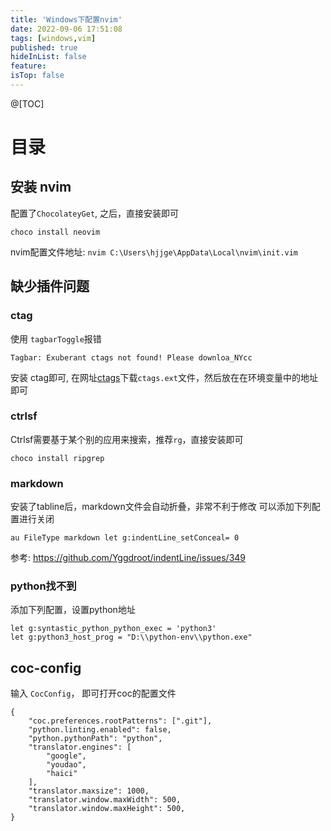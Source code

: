 ```yaml
---
title: 'Windows下配置nvim'
date: 2022-09-06 17:51:08
tags: [windows,vim]
published: true
hideInList: false
feature: 
isTop: false
---
```

@[TOC]

# 目录
## 安装 nvim
配置了`ChocolateyGet`, 之后，直接安装即可
```
choco install neovim
```

nvim配置文件地址: `nvim C:\Users\hjjge\AppData\Local\nvim\init.vim`


## 缺少插件问题

### ctag
使用 `tagbarToggle`报错
```
Tagbar: Exuberant ctags not found! Please downloa_NYcc
```
安装 ctag即可, 在网址[ctags](https://www.vim.org/scripts/script.php?script_id=2288)下载`ctags.ext`文件，然后放在在环境变量中的地址即可

### ctrlsf
Ctrlsf需要基于某个别的应用来搜索，推荐`rg`，直接安装即可
```
choco install ripgrep
```

### markdown
安装了tabline后，markdown文件会自动折叠，非常不利于修改
可以添加下列配置进行关闭
```
au FileType markdown let g:indentLine_setConceal= 0
```
参考: https://github.com/Yggdroot/indentLine/issues/349

### python找不到
添加下列配置，设置python地址
```
let g:syntastic_python_python_exec = 'python3'
let g:python3_host_prog = "D:\\python-env\\python.exe"
```

## coc-config
输入 `CocConfig`， 即可打开coc的配置文件

```
{
    "coc.preferences.rootPatterns": [".git"],
    "python.linting.enabled": false,
    "python.pythonPath": "python",
    "translator.engines": [
        "google",
        "youdao",
        "haici"
    ],
    "translator.maxsize": 1000,
    "translator.window.maxWidth": 500,
    "translator.window.maxHeight": 500,
}
```
